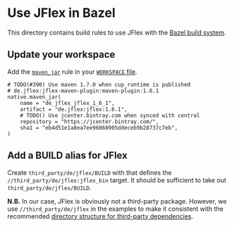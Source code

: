 # Use JFlex in Bazel

This directory contains build rules to use JFlex with the
[Bazel build system][bazel].

## Update your workspace

Add the [`maven_jar`][be_maven_jar] rule in your [`WORKSPACE` file][be_workspace].

    # TODO(#390) Use maven 1.7.0 when cup_runtime is published
    # de.jflex:jflex-maven-plugin:maven-plugin:1.6.1
    native.maven_jar(
        name = "de_jflex_jflex_1_6_1",
        artifact = "de.jflex:jflex:1.6.1",
        # TODO() Use jcenter.bintray.com when synced with central
        repository = "https://jcenter.bintray.com/",
        sha1 = "eb4d51e1a8ea7ee96068905ddeceb9b28737c7eb",
    )

## Add a BUILD alias for JFlex

Create `third_party/de/jflex/BUILD` with that defines the
`//third_party/de/jflex:jflex_bin` target.
It should be sufficient to take out `third_party/de/jflex/BUILD`.

**N.B.** In our case, JFlex is obviously not a third-party package.
However, we use `//third_party/de/jflex` in the examples
to make it consistent with the recommended
[directory structure for third-party dependencies][be_3p].

[bazel]: https://bazel.build/
[be_maven_jar]: https://docs.bazel.build/versions/master/be/workspace.html#maven_jar
[be_workspace]: https://docs.bazel.build/versions/master/tutorial/java.html#set-up-the-workspace 
[be_3p]: https://docs.bazel.build/versions/master/best-practices.html#third-party-dependencies
